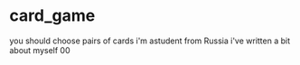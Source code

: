 # card_game
you should choose pairs of cards
i'm astudent from Russia
i've written a bit about myself
00
